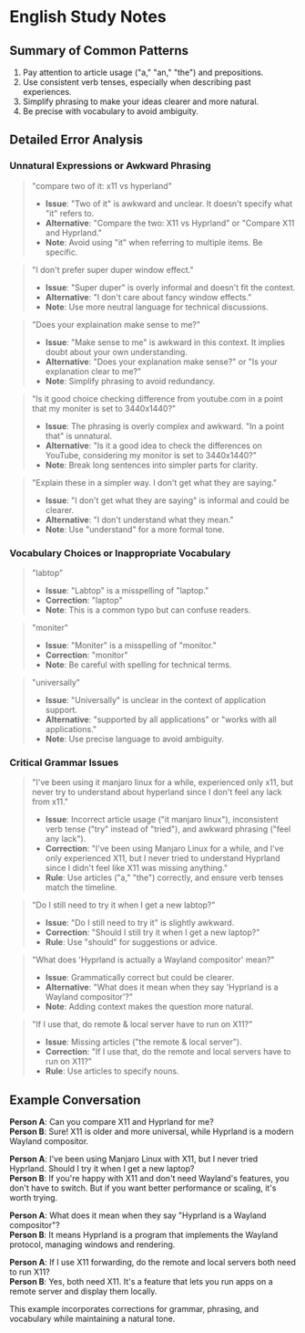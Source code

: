 # English Study Notes


## Summary of Common Patterns

1. Pay attention to article usage ("a," "an," "the") and prepositions.
2. Use consistent verb tenses, especially when describing past experiences.
3. Simplify phrasing to make your ideas clearer and more natural.
4. Be precise with vocabulary to avoid ambiguity.


## Detailed Error Analysis

### Unnatural Expressions or Awkward Phrasing

> "compare two of it: x11 vs hyperland"
> - **Issue**: "Two of it" is awkward and unclear. It doesn't specify what "it" refers to.
> - **Alternative**: "Compare the two: X11 vs Hyprland" or "Compare X11 and Hyprland."
> - **Note**: Avoid using "it" when referring to multiple items. Be specific.

> "I don't prefer super duper window effect."
> - **Issue**: "Super duper" is overly informal and doesn't fit the context.
> - **Alternative**: "I don't care about fancy window effects."
> - **Note**: Use more neutral language for technical discussions.

> "Does your explaination make sense to me?"
> - **Issue**: "Make sense to me" is awkward in this context. It implies doubt about your own understanding.
> - **Alternative**: "Does your explanation make sense?" or "Is your explanation clear to me?"
> - **Note**: Simplify phrasing to avoid redundancy.

> "Is it good choice checking difference from youtube.com in a point that my moniter is set to 3440x1440?"
> - **Issue**: The phrasing is overly complex and awkward. "In a point that" is unnatural.
> - **Alternative**: "Is it a good idea to check the differences on YouTube, considering my monitor is set to 3440x1440?"
> - **Note**: Break long sentences into simpler parts for clarity.

> "Explain these in a simpler way. I don't get what they are saying."
> - **Issue**: "I don't get what they are saying" is informal and could be clearer.
> - **Alternative**: "I don't understand what they mean."
> - **Note**: Use "understand" for a more formal tone.

### Vocabulary Choices or Inappropriate Vocabulary

> "labtop"
> - **Issue**: "Labtop" is a misspelling of "laptop."
> - **Correction**: "laptop"
> - **Note**: This is a common typo but can confuse readers.

> "moniter"
> - **Issue**: "Moniter" is a misspelling of "monitor."
> - **Correction**: "monitor"
> - **Note**: Be careful with spelling for technical terms.

> "universally"
> - **Issue**: "Universally" is unclear in the context of application support.
> - **Alternative**: "supported by all applications" or "works with all applications."
> - **Note**: Use precise language to avoid ambiguity.

### Critical Grammar Issues

> "I've been using it manjaro linux for a while, experienced only x11, but never try to understand about hyperland since I don't feel any lack from x11."
> - **Issue**: Incorrect article usage ("it manjaro linux"), inconsistent verb tense ("try" instead of "tried"), and awkward phrasing ("feel any lack").
> - **Correction**: "I've been using Manjaro Linux for a while, and I've only experienced X11, but I never tried to understand Hyprland since I didn't feel like X11 was missing anything."
> - **Rule**: Use articles ("a," "the") correctly, and ensure verb tenses match the timeline.

> "Do I still need to try it when I get a new labtop?"
> - **Issue**: "Do I still need to try it" is slightly awkward.
> - **Correction**: "Should I still try it when I get a new laptop?"
> - **Rule**: Use "should" for suggestions or advice.

> "What does 'Hyprland is actually a Wayland compositor' mean?"
> - **Issue**: Grammatically correct but could be clearer.
> - **Alternative**: "What does it mean when they say 'Hyprland is a Wayland compositor'?"
> - **Note**: Adding context makes the question more natural.

> "If I use that, do remote & local server have to run on X11?"
> - **Issue**: Missing articles ("the remote & local server").
> - **Correction**: "If I use that, do the remote and local servers have to run on X11?"
> - **Rule**: Use articles to specify nouns.


## Example Conversation

**Person A**: Can you compare X11 and Hyprland for me?  
**Person B**: Sure! X11 is older and more universal, while Hyprland is a modern Wayland compositor.  

**Person A**: I've been using Manjaro Linux with X11, but I never tried Hyprland. Should I try it when I get a new laptop?  
**Person B**: If you're happy with X11 and don't need Wayland's features, you don't have to switch. But if you want better performance or scaling, it's worth trying.  

**Person A**: What does it mean when they say "Hyprland is a Wayland compositor"?  
**Person B**: It means Hyprland is a program that implements the Wayland protocol, managing windows and rendering.  

**Person A**: If I use X11 forwarding, do the remote and local servers both need to run X11?  
**Person B**: Yes, both need X11. It's a feature that lets you run apps on a remote server and display them locally.  

This example incorporates corrections for grammar, phrasing, and vocabulary while maintaining a natural tone.
